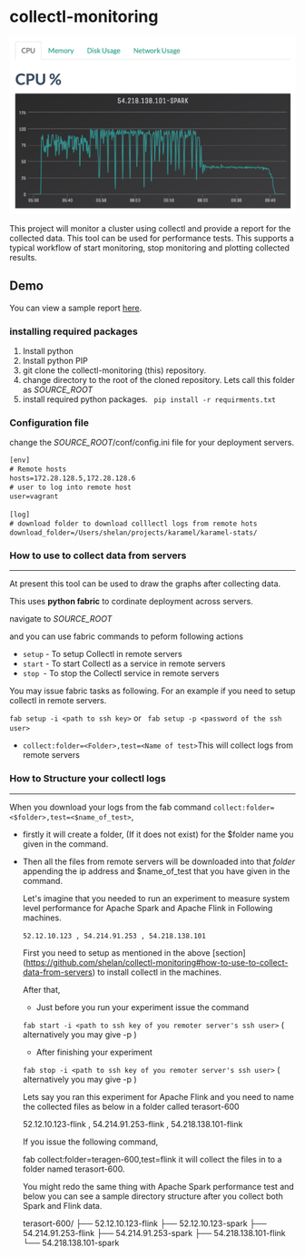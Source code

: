 # collectl-monitoring

![alt text](https://github.com/shelan/collectl-monitoring/blob/master/img/screenshot.png "Screenshot")

This project will monitor a cluster using collectl and provide a report for the collected data. This tool can be used for performance tests. This supports a typical workflow of start monitoring, stop monitoring and plotting collected results.

## Demo
You can view a sample report [here](http://shelan.org/collectl-monitoring/sample/report_cpu.html).


### installing required packages
1. Install python
2. Install python PIP 
3. git clone the collectl-monitoring (this) repository.
4. change directory to the root of the cloned repository. Lets call this folder as *SOURCE_ROOT*
5. install required python packages.
    ``` pip install -r requirments.txt```

### Configuration file

change the *SOURCE_ROOT*/conf/config.ini file for your deployment servers.

```
[env]
# Remote hosts
hosts=172.28.128.5,172.28.128.6
# user to log into remote host
user=vagrant

[log]
# download folder to download colllectl logs from remote hots
download_folder=/Users/shelan/projects/karamel/karamel-stats/
```

### How to use to collect data from servers
--------------------------------------------

At present this tool can be used to draw the graphs after collecting data.


 This uses **python fabric** to cordinate deployment across servers.
 
 navigate to *SOURCE_ROOT*
 
 and you can use fabric commands to peform following actions
 
 * ```setup``` - To setup Collectl in remote servers
 * ```start``` - To start Collectl as a service in remote servers
 * ```stop ```- To stop the Collectl service in remote servers
    
 You may issue fabric tasks as following. For an example if you need to setup collectl in remote servers.
    
  ``` fab setup -i <path to ssh key> ```
  or
  ``` fab setup -p <password of the ssh user>```
    
 * ``` collect:folder=<Folder>,test=<Name of test> ```This will collect logs from remote servers
 
 ### How to Structure your collectl logs 
 -----------------------------------------
  When you download your logs from the fab command ```collect:folder=<$folder>,test=<$name_of_test>```,
  
  * firstly it will create a folder, (If it does not exist) for the $folder name you given in the command.
  
  * Then all the files from remote servers will be downloaded into that *folder* appending the ip address and $name_of_test
  that you have given in the command.
 

    
    Let's imagine that you needed to run an experiment to measure system level performance for Apache Spark and Apache Flink in Following machines.
    
    ``` 52.12.10.123 , 54.214.91.253 , 54.218.138.101 ```
    
    First you need to setup as mentioned in the above [section] (https://github.com/shelan/collectl-monitoring#how-to-use-to-collect-data-from-servers)
     to install collectl in the machines.
    
    After that,
    
    * Just before you run your experiment issue the command
    
    
    ``` fab start -i <path to ssh key of you remoter server's ssh user> ``` ( alternatively you may give -p <password of remote user>)
    
    * After finishing your experiment
    
     ``` fab stop -i <path to ssh key of you remoter server's ssh user> ``` ( alternatively you may give -p <password of remote user>)
     
     
     Lets say you ran this experiment for Apache Flink and you need to name the collected files as below in a folder called terasort-600
     
     52.12.10.123-flink , 54.214.91.253-flink , 54.218.138.101-flink
     
     If you issue the following command,
     
    fab collect:folder=teragen-600,test=flink it will collect the files in to a folder named terasort-600.
    
    You might redo the same thing with Apache Spark performance test and below you can see a sample directory structure after you collect both
    Spark and Flink data.
    
    
    terasort-600/
    ├── 52.12.10.123-flink
    ├── 52.12.10.123-spark
    ├── 54.214.91.253-flink
    ├── 54.214.91.253-spark
    ├── 54.218.138.101-flink
    └── 54.218.138.101-spark
  
    

 
 
 
